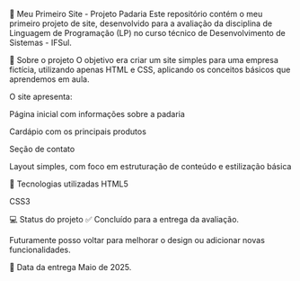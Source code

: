 🌟 Meu Primeiro Site - Projeto Padaria
Este repositório contém o meu primeiro projeto de site, desenvolvido para a avaliação da disciplina de Linguagem de Programação (LP) no curso técnico de Desenvolvimento de Sistemas - IFSul.

📌 Sobre o projeto
O objetivo era criar um site simples para uma empresa fictícia, utilizando apenas HTML e CSS, aplicando os conceitos básicos que aprendemos em aula.

O site apresenta:

Página inicial com informações sobre a padaria

Cardápio com os principais produtos

Seção de contato

Layout simples, com foco em estruturação de conteúdo e estilização básica

🚀 Tecnologias utilizadas
HTML5

CSS3

💻 Status do projeto
✅ Concluído para a entrega da avaliação.

Futuramente posso voltar para melhorar o design ou adicionar novas funcionalidades.

📅 Data da entrega
Maio de 2025.



